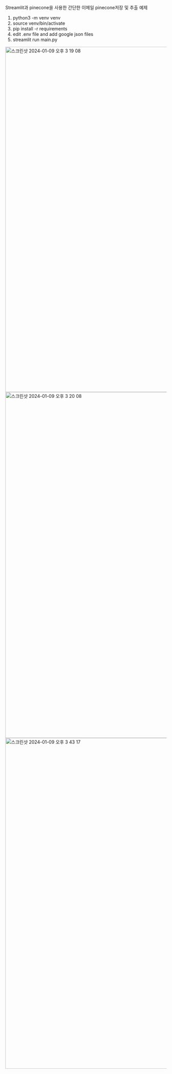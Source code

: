 Streamlit과 pinecone을 사용한 간단한 이메일 pinecone저장 및 추출 예제

1. python3 -m venv venv
2. source venv/bin/activate
3. pip install -r requirements
4. edit .env file and add google json files
5. streamlit run main.py  
 

<img width="1076" alt="스크린샷 2024-01-09 오후 3 19 08" src="https://github.com/mathminds-sd/pinecone-gmail/assets/80108373/b7ac2053-2b02-4761-a051-6b67090e0a60">
<img width="1078" alt="스크린샷 2024-01-09 오후 3 20 08" src="https://github.com/mathminds-sd/pinecone-gmail/assets/80108373/ce0afe9f-bc07-4862-8cb2-7166adf6e8ad">
<img width="1031" alt="스크린샷 2024-01-09 오후 3 43 17" src="https://github.com/mathminds-sd/pinecone-gmail/assets/80108373/4d04a126-6634-4966-ba48-8b43953ef841">

